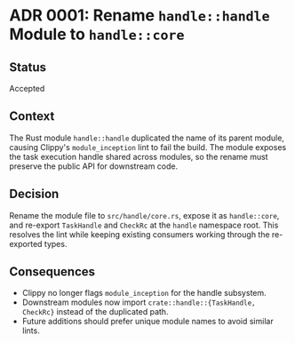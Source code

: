 # ADR 0001: Rename `handle::handle` Module to `handle::core`

## Status
Accepted

## Context
The Rust module `handle::handle` duplicated the name of its parent module, causing Clippy's `module_inception` lint to fail the build. The module exposes the task execution handle shared across modules, so the rename must preserve the public API for downstream code.

## Decision
Rename the module file to `src/handle/core.rs`, expose it as `handle::core`, and re-export `TaskHandle` and `CheckRc` at the `handle` namespace root. This resolves the lint while keeping existing consumers working through the re-exported types.

## Consequences
* Clippy no longer flags `module_inception` for the handle subsystem.
* Downstream modules now import `crate::handle::{TaskHandle, CheckRc}` instead of the duplicated path.
* Future additions should prefer unique module names to avoid similar lints.
